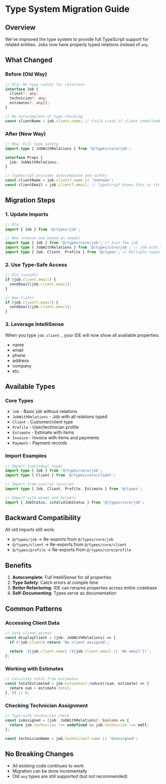 # Type System Migration Guide

## Overview
We've improved the type system to provide full TypeScript support for related entities. Jobs now have properly typed relations instead of `any`.

## What Changed

### Before (Old Way)
```typescript
// Old: No type safety for relations
interface Job {
  client?: any;
  technician?: any;
  estimates?: any[];
}

// No autocomplete or type checking
const clientName = job.client.name; // Could crash if client undefined
```

### After (New Way)
```typescript
// New: Full type safety
import type { JobWithRelations } from '@/types/core/job';

interface Props {
  job: JobWithRelations;
}

// TypeScript provides autocomplete and safety
const clientName = job.client?.name || 'Unknown';
const clientEmail = job.client?.email; // TypeScript knows this is string | undefined
```

## Migration Steps

### 1. Update Imports
```typescript
// Old
import { Job } from '@/types/job';

// New (choose one based on needs)
import type { Job } from '@/types/core/job'; // Just the job
import type { JobWithRelations } from '@/types/core/job'; // Job with typed relations
import type { Job, Client, Profile } from '@/types'; // Multiple types
```

### 2. Use Type-Safe Access
```typescript
// Old (unsafe)
if (job.client.email) {
  sendEmail(job.client.email);
}

// New (safe)
if (job.client?.email) {
  sendEmail(job.client.email);
}
```

### 3. Leverage IntelliSense
When you type `job.client.`, your IDE will now show all available properties:
- name
- email
- phone
- address
- company
- etc.

## Available Types

### Core Types
- `Job` - Basic job without relations
- `JobWithRelations` - Job with all relations typed
- `Client` - Customer/client type
- `Profile` - User/technician profile
- `Estimate` - Estimate with items
- `Invoice` - Invoice with items and payments
- `Payment` - Payment records

### Import Examples
```typescript
// Import individual types
import type { Job } from '@/types/core/job';
import type { Client } from '@/types/core/client';

// Import from central location
import type { Job, Client, Profile, Estimate } from '@/types';

// Import with enums and helpers
import { JobStatus, isValidJobStatus } from '@/types/core/job';
```

## Backward Compatibility

All old imports still work:
- `@/types/job` → Re-exports from `@/types/core/job`
- `@/types/client` → Re-exports from `@/types/core/client`
- `@/types/profile` → Re-exports from `@/types/core/profile`

## Benefits

1. **Autocomplete**: Full IntelliSense for all properties
2. **Type Safety**: Catch errors at compile time
3. **Better Refactoring**: IDE can rename properties across entire codebase
4. **Self-Documenting**: Types serve as documentation

## Common Patterns

### Accessing Client Data
```typescript
// Safe client access
const displayClient = (job: JobWithRelations) => {
  if (!job.client) return 'No client assigned';
  
  return `${job.client.name} (${job.client.email || 'No email'})`;
};
```

### Working with Estimates
```typescript
// Calculate total from estimates
const totalEstimated = job.estimates?.reduce((sum, estimate) => {
  return sum + estimate.total;
}, 0) || 0;
```

### Checking Technician Assignment
```typescript
// Type-safe technician check
const isAssigned = (job: JobWithRelations): boolean => {
  return job.technician !== undefined && job.technician !== null;
};

const technicianName = job.technician?.name || 'Unassigned';
```

## No Breaking Changes

- All existing code continues to work
- Migration can be done incrementally
- Old `any` types are still supported (but not recommended)
